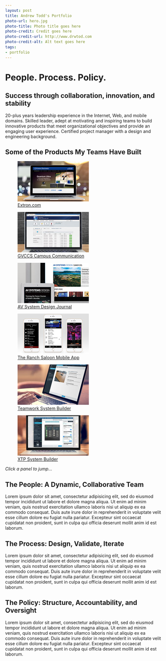```yaml
---
layout: post
title: Andrew Todd's Portfolio
photo-url: hero.jpg
photo-title: Photo title goes here
photo-credit: Credit goes here
photo-credit-url: http://www.drwtod.com
photo-credit-alt: Alt text goes here
tags:
- portfolio
---
```


<link rel="stylesheet" type="text/css" href="/portfolio.css">

# People. Process. Policy.

## Success through collaboration, innovation, and stability
20-plus years leadership experience in the Internet, Web, and mobile domains. Skilled leader, adept at motivating and inspiring teams to build innovative products that meet organizational objectives and provide an engaging user experience. Certified project manager with a design and engineering background.

## Some of the Products My Teams Have Built

<!-- Demo cards -->
<section class="gallery" lang="en">
  <figure class="card">
    <a href="./extron-website">
    <div class="image"><img src="img/extron-website-thumb.jpg" /></div>
    <figcaption class="caption">Extron.com</figcaption>
    </a>
  </figure>
  <figure class="card">
    <a href="./global-viewer-campus-communication-suite">
    <div class="image"><img src="img/gvccs-thumb.jpg" class="" /></div>
    <figcaption class="caption">GVCCS Campus Communication</figcaption>
    </a>
  </figure>
  <figure class="card">
    <a href="./avsd">
    <div class="image"><img src="img/avsd-thumb.jpg" class="" /></div>
    <figcaption class="caption">AV System Design Journal</figcaption>
    </a>
  </figure>
  <figure class="card">
    <a href="./the-ranch-mobile-app">
    <div class="image"><img src="img/ranch-mobile-thumb.jpg" class="" /></div>
    <figcaption class="caption">The Ranch Saloon Mobile App</figcaption>
    </a>
  </figure>
  <figure class="card">
    <a href="./teamwork-system-builder">
    <div class="image"><img src="img/twsb-thumb.jpg" class="" /></div>
    <figcaption class="caption">Teamwork System Builder</figcaption>
    </a>
  </figure>
  <figure class="card">
    <a href="./xtp-system-builder">
    <div class="image"><img src="img/xtp-thumb.jpg" class="" /></div>
    <figcaption class="caption">XTP System Builder</figcaption>
    </a>
  </figure>
</section>

<em class="img-caption">Click a panel to jump...</em>

## The People: A Dynamic, Collaborative Team

Lorem ipsum dolor sit amet, consectetur adipisicing elit, sed do eiusmod tempor incididunt ut labore et dolore magna aliqua. Ut enim ad minim veniam, quis nostrud exercitation ullamco laboris nisi ut aliquip ex ea commodo consequat. Duis aute irure dolor in reprehenderit in voluptate velit esse cillum dolore eu fugiat nulla pariatur. Excepteur sint occaecat cupidatat non proident, sunt in culpa qui officia deserunt mollit anim id est laborum.

## The Process: Design, Validate, Iterate

Lorem ipsum dolor sit amet, consectetur adipisicing elit, sed do eiusmod tempor incididunt ut labore et dolore magna aliqua. Ut enim ad minim veniam, quis nostrud exercitation ullamco laboris nisi ut aliquip ex ea commodo consequat. Duis aute irure dolor in reprehenderit in voluptate velit esse cillum dolore eu fugiat nulla pariatur. Excepteur sint occaecat cupidatat non proident, sunt in culpa qui officia deserunt mollit anim id est laborum.

## The Policy: Structure, Accountability, and Oversight

Lorem ipsum dolor sit amet, consectetur adipisicing elit, sed do eiusmod tempor incididunt ut labore et dolore magna aliqua. Ut enim ad minim veniam, quis nostrud exercitation ullamco laboris nisi ut aliquip ex ea commodo consequat. Duis aute irure dolor in reprehenderit in voluptate velit esse cillum dolore eu fugiat nulla pariatur. Excepteur sint occaecat cupidatat non proident, sunt in culpa qui officia deserunt mollit anim id est laborum.
